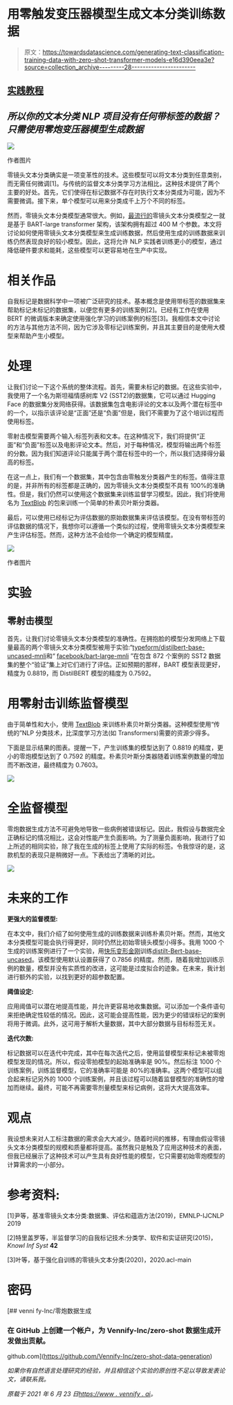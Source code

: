 # 用零触发变压器模型生成文本分类训练数据

> 原文：<https://towardsdatascience.com/generating-text-classification-training-data-with-zero-shot-transformer-models-e16d390eea3e?source=collection_archive---------28----------------------->

## [实践教程](https://towardsdatascience.com/tagged/hands-on-tutorials)

## *所以你的文本分类 NLP 项目没有任何带标签的数据？只需使用零炮变压器模型生成数据*

![](img/f9777abcb4f4b43524d862969ce1f245.png)

作者图片

零镜头文本分类确实是一项变革性的技术。这些模型可以将文本分类到任意类别，而无需任何微调[1]。与传统的监督文本分类学习方法相比，这种技术提供了两个主要的好处。首先，它们使得在标记数据不存在时执行文本分类成为可能，因为不需要微调。接下来，单个模型可以用来分类成千上万个不同的标签。

然而，零镜头文本分类模型通常很大。例如，[最流行的](https://huggingface.co/facebook/bart-large-mnli)零镜头文本分类模型之一就是基于 BART-large transformer 架构，该架构拥有超过 400 M 个参数。本文将讨论如何使用零镜头文本分类模型来生成训练数据，然后使用生成的训练数据来训练仍然表现良好的较小模型。因此，这将允许 NLP 实践者训练更小的模型，通过降低硬件要求和能耗，这些模型可以更容易地在生产中实现。

# 相关作品

自我标记是数据科学中一项被广泛研究的技术。基本概念是使用带标签的数据集来帮助标记未标记的数据集，以便您有更多的训练案例[2]。已经有工作在使用 BERT 的微调版本来确定使用强化学习的训练案例的标签[3]。我相信本文中讨论的方法与其他方法不同，因为它涉及零标记训练案例，并且其主要目的是使用大模型来帮助产生小模型。

# 处理

让我们讨论一下这个系统的整体流程。首先，需要未标记的数据。在这些实验中，我使用了一个名为斯坦福情感树库 V2 (SST2)的数据集，它可以通过 Hugging Face 的数据集分发网络获得。该数据集包含电影评论的文本以及两个潜在标签中的一个，以指示该评论是“正面”还是“负面”但是，我们不需要为了这个培训过程而使用标签。

零射击模型需要两个输入:标签列表和文本。在这种情况下，我们将提供“正面”和“负面”标签以及电影评论文本。然后，对于每种情况，模型将输出两个标签的分数。因为我们知道评论只能属于两个潜在标签中的一个，所以我们选择得分最高的标签。

在这一点上，我们有一个数据集，其中包含由零触发分类器产生的标签。值得注意的是，并非所有的标签都是正确的，因为零镜头文本分类模型不具有 100%的准确性。但是，我们仍然可以使用这个数据集来训练监督学习模型。因此，我们将使用名为 [TextBlob](https://textblob.readthedocs.io/en/dev/) 的包来训练一个简单的朴素贝叶斯分类器。

最后，可以使用已经标记为评估数据的原始数据集来评估该模型。在没有带标签的评估数据的情况下，我想你可以遵循一个类似的过程，使用零镜头文本分类模型来产生评估标签。然而，这种方法不会给你一个确定的模型精度。

![](img/c7769ab271c2de7143ebc29362a737cc.png)

作者图片

# 实验

## 零射击模型

首先，让我们讨论零镜头文本分类模型的准确性。在拥抱脸的模型分发网络上下载量最高的两个零镜头文本分类模型被用于实验:“[typeform/distilbert-base-uncased-mnli](https://huggingface.co/typeform/distilbert-base-uncased-mnli)和“ [facebook/bart-large-mnli](https://huggingface.co/facebook/bart-large-mnli) ”在包含 872 个案例的 SST2 数据集的整个“验证”集上对它们进行了评估。正如预期的那样，BART 模型表现更好，精度为 0.8819，而 DistilBERT 模型的精度为 0.7592。

# 用零射击训练监督模型

由于简单性和大小，使用 [TextBlob](https://textblob.readthedocs.io/en/dev/) 来训练朴素贝叶斯分类器。这种模型使用“传统的”NLP 分类技术，比深度学习方法(如 Transformers)需要的资源少得多。

下面是显示结果的图表。提醒一下，产生训练集的模型达到了 0.8819 的精度，更小的零炮模型达到了 0.7592 的精度。朴素贝叶斯分类器随着训练案例数量的增加而不断改进，最终精度为 0.7603。

![](img/237dcfe1cd56cb1063e0a266de3904c5.png)

# 全监督模型

零炮数据生成方法不可避免地导致一些病例被错误标记。因此，我假设与数据完全正确标记的情况相比，这会对性能产生负面影响。为了测量负面影响，我进行了如上所述的相同实验，除了我在生成的标签上使用了实际的标签。令我惊讶的是，这款机型的表现只是稍微好一点。下表给出了清晰的对比。

![](img/f7866363dfaba2bb47dfb153e902dbc6.png)

# 未来的工作

**更强大的监督模型:**

在本文中，我们介绍了如何使用生成的训练数据来训练朴素贝叶斯。然而，其他文本分类模型可能会执行得更好，同时仍然比初始零镜头模型小得多。我用 1000 个生成的训练案例进行了一个实验，用[快乐变形金刚](https://happytransformer.com/)训练[distilt-Bert-base-uncased](https://huggingface.co/distilbert-base-uncased)。该模型使用默认设置获得了 0.7856 的精度。然而，随着我增加训练示例的数量，模型并没有实质性的改进，这可能是过度拟合的迹象。在未来，我计划进行额外的实验，以找到更好的超参数配置。

**阈值设定:**

应用阈值可以潜在地提高性能，并允许更容易地收集数据。可以添加一个条件语句来拒绝确定性较低的情况。因此，这可能会提高性能，因为更少的错误标记的案例将用于微调。此外，这可用于解析大量数据，其中大部分数据与目标标签无关。

**迭代次数:**

标记数据可以在迭代中完成，其中在每次迭代之后，使用监督模型来标记未被零炮模型发现的情况。所以，假设零拍模型的起始准确率是 90%。然后标注 1000 个训练案例，训练监督模型，它的准确率可能是 80%的准确率。这两个模型可以组合起来标记另外的 1000 个训练案例，并且该过程可以随着监督模型的准确性的增加而继续。最终，可能不再需要零剂量模型来标记病例，这将大大提高效率。

# 观点

我设想未来对人工标注数据的需求会大大减少。随着时间的推移，有理由假设零镜头文本分类模型的规模和质量都将提高。虽然我只是触及了应用这种技术的表面，但我已经展示了这种技术可以产生具有良好性能的模型，它只需要初始零炮模型的计算需求的一小部分。

# 参考资料:

[1]尹等，基准零镜头文本分类:数据集、评估和蕴涵方法(2019)，EMNLP-IJCNLP 2019

[2]特里盖罗等，半监督学习的自我标记技术:分类学、软件和实证研究(2015)， *Knowl Inf Syst* **42**

[3]叶等，基于强化自训练的零镜头文本分类(2020)，2020.acl-main

# 密码

[](https://github.com/Vennify-Inc/zero-shot-data-generation) [## venni fy-Inc/零炮数据生成

### 在 GitHub 上创建一个帐户，为 Vennify-Inc/zero-shot 数据生成开发做出贡献。

github.com](https://github.com/Vennify-Inc/zero-shot-data-generation) 

*如果你有自然语言处理研究的经验，并且相信这个实验的原创性不足以导致发表论文，请联系我。*

*原载于 2021 年 6 月 23 日*[*https://www . vennify . ai*](https://www.vennify.ai/generating-training-data-zero-shot/)*。*
